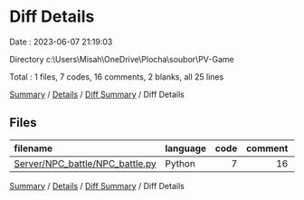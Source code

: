 # Diff Details

Date : 2023-06-07 21:19:03

Directory c:\\Users\\Misah\\OneDrive\\Plocha\\soubor\\PV-Game

Total : 1 files,  7 codes, 16 comments, 2 blanks, all 25 lines

[Summary](results.md) / [Details](details.md) / [Diff Summary](diff.md) / Diff Details

## Files
| filename | language | code | comment | blank | total |
| :--- | :--- | ---: | ---: | ---: | ---: |
| [Server/NPC_battle/NPC_battle.py](/Server/NPC_battle/NPC_battle.py) | Python | 7 | 16 | 2 | 25 |

[Summary](results.md) / [Details](details.md) / [Diff Summary](diff.md) / Diff Details